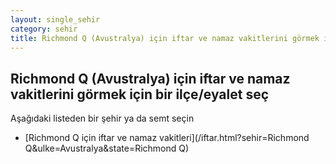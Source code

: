 ```yaml
---
layout: single_sehir
category: sehir
title: Richmond Q (Avustralya) için iftar ve namaz vakitlerini görmek için bir ilçe/eyalet seç
---
```



## Richmond Q (Avustralya) için iftar ve namaz vakitlerini görmek için bir ilçe/eyalet seç

Aşağıdaki listeden bir şehir ya da semt seçin


* [Richmond Q için iftar ve namaz vakitleri](/iftar.html?sehir=Richmond Q&ulke=Avustralya&state=Richmond Q)
